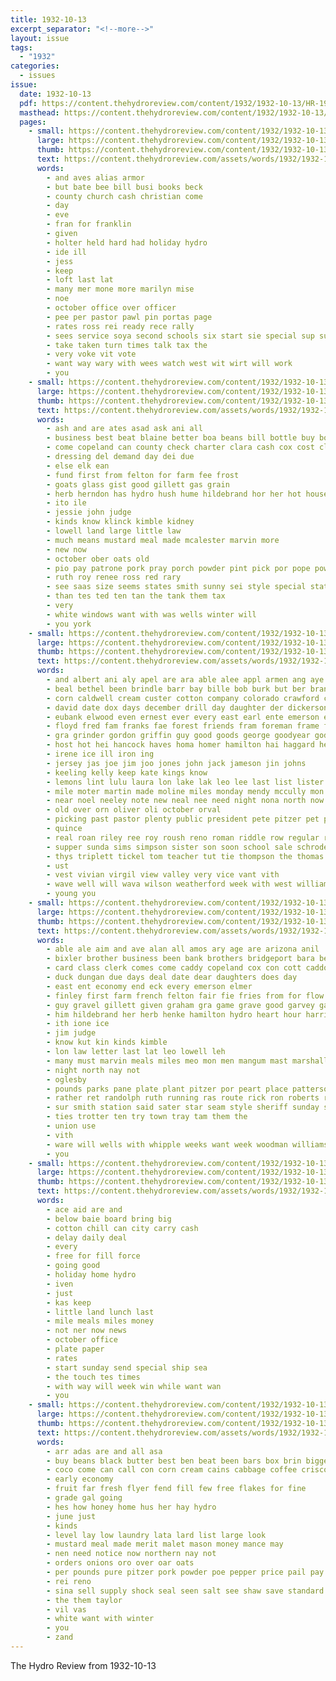 ```yaml
---
title: 1932-10-13
excerpt_separator: "<!--more-->"
layout: issue
tags:
  - "1932"
categories:
  - issues
issue:
  date: 1932-10-13
  pdf: https://content.thehydroreview.com/content/1932/1932-10-13/HR-1932-10-13.pdf
  masthead: https://content.thehydroreview.com/content/1932/1932-10-13/masthead/HR-1932-10-13.jpg
  pages:
    - small: https://content.thehydroreview.com/content/1932/1932-10-13/small/HR-1932-10-13-01.jpg
      large: https://content.thehydroreview.com/content/1932/1932-10-13/large/HR-1932-10-13-01.jpg
      thumb: https://content.thehydroreview.com/content/1932/1932-10-13/thumbnails/HR-1932-10-13-01.jpg
      text: https://content.thehydroreview.com/assets/words/1932/1932-10-13/HR-1932-10-13-01.txt
      words:
        - and aves alias armor
        - but bate bee bill busi books beck
        - county church cash christian come
        - day
        - eve
        - fran for franklin
        - given
        - holter held hard had holiday hydro
        - ide ill
        - jess
        - keep
        - loft last lat
        - many mer mone more marilyn mise
        - noe
        - october office over officer
        - pee per pastor pawl pin portas page
        - rates ross rei ready rece rally
        - sees service soya second schools six start sie special sup sue speak
        - take taken turn times talk tax the
        - very voke vit vote
        - want way wary with wees watch west wit wirt will work
        - you
    - small: https://content.thehydroreview.com/content/1932/1932-10-13/small/HR-1932-10-13-02.jpg
      large: https://content.thehydroreview.com/content/1932/1932-10-13/large/HR-1932-10-13-02.jpg
      thumb: https://content.thehydroreview.com/content/1932/1932-10-13/thumbnails/HR-1932-10-13-02.jpg
      text: https://content.thehydroreview.com/assets/words/1932/1932-10-13/HR-1932-10-13-02.txt
      words:
        - ash and are ates asad ask ani all
        - business best beat blaine better boa beans bill bottle buy bottom bars bank back banks
        - come copeland can county check charter clara cash cox cost clerk cher court caddo cream coffee close company chee collins corn
        - dressing del demand day dei due
        - else elk ean
        - fund first from felton for farm fee frost
        - goats glass gist good gillett gas grain
        - herb herndon has hydro hush hume hildebrand hor her hot house henry harris harrison
        - ito ile
        - jessie john judge
        - kinds know klinck kimble kidney
        - lowell land large little law
        - much means mustard meal made mcalester marvin more
        - new now
        - october ober oats old
        - pio pay patrone pork pray porch powder pint pick por pope power place peaches public poe per price prime pasta
        - ruth roy renee ross red rary
        - see saas size seems states smith sunny sei style special state summer seal salad sheriff soap scarth saturday spells start sand standard stange
        - than tes ted ten tan the tank them tax
        - very
        - white windows want with was wells winter will
        - you york
    - small: https://content.thehydroreview.com/content/1932/1932-10-13/small/HR-1932-10-13-03.jpg
      large: https://content.thehydroreview.com/content/1932/1932-10-13/large/HR-1932-10-13-03.jpg
      thumb: https://content.thehydroreview.com/content/1932/1932-10-13/thumbnails/HR-1932-10-13-03.jpg
      text: https://content.thehydroreview.com/assets/words/1932/1932-10-13/HR-1932-10-13-03.txt
      words:
        - and albert ani aly apel are ara able alee appl armen ang aye ald age ata all apple amos
        - beal bethel been brindle barr bay bille bob burk but ber bran boils bank brown ballard blue bessie bowels bert back burl baker beck brother best black banner blum bill bear baby box branson burton ben bottle bebe
        - corn caldwell cream custer cotton company colorado crawford church coffey chappel chris cole cher care charles carnegie camey council chilli curtis circle carney cash chambers cartwright cattle caddo city cane cor call cox clarence class can cope
        - david date dox days december drill day daughter der dickerson dean deere dinner dise don dooley
        - eubank elwood even ernest ever every east earl ente emerson epperly ewing
        - floyd fred fam franks fae forest friends fram foreman frame farm finger folks frank from fresh friday for fail frost farrow field fry friend flansburg
        - gra grinder gordon griffin guy good goods george goodyear godt gon geary grain given ghering gifford ger garden glad gaines
        - host hot hei hancock haves homa homer hamilton hai haggard her harders habit hagan head hastings hinton honor has home henke had house harris hand hydro har horse harder herbert hea harrow hom hick held hair him
        - irene ice ill iron ing
        - jersey jas joe jim joo jones john jack jameson jin johns
        - keeling kelly keep kate kings know
        - lemons lint lulu laura lon lake lak leo lee last list lister les len lary lady louis
        - mile moter martin made moline miles monday mendy mccully mon mountain mille merly miss mare mise mavis moore milk mis min mary maxton mand mae miller marshall meals mound myrl marion mazy much
        - near noel neeley note new neal nee need night nona north now not
        - old over orn oliver oli october orval
        - picking past pastor plenty public president pete pitzer pet pent putnam people planter pies per pieper pry pleasant
        - quince
        - real roan riley ree roy roush reno roman riddle row regular ridge royal russell red ray ruhl
        - supper sunda sims simpson sister son soon school sale schroder stas sun shary south shyer strong shower sites schroer sell scott steel shanks shelton staples state stella see sund snow sick sevier stover sha sass sunday sohn second steers spells sled ser sylvester smith shorts small saturday sat sturgill smooth sewing seed sigh
        - thys triplett tickel tom teacher tut tie thompson the thomas tea then tiet taylor tak teeter texas tow thomason thralls
        - ust
        - vest vivian virgil view valley very vice vant vith
        - wave well will wava wilson weatherford week with west williams welcome weather wyatt wilma work wife wilbur want wagon water was weight wheel watson way wit weathers white wish wheat weeks
        - young you
    - small: https://content.thehydroreview.com/content/1932/1932-10-13/small/HR-1932-10-13-04.jpg
      large: https://content.thehydroreview.com/content/1932/1932-10-13/large/HR-1932-10-13-04.jpg
      thumb: https://content.thehydroreview.com/content/1932/1932-10-13/thumbnails/HR-1932-10-13-04.jpg
      text: https://content.thehydroreview.com/assets/words/1932/1932-10-13/HR-1932-10-13-04.txt
      words:
        - able ale aim and ave alan all amos ary age are arizona anil
        - bixler brother business been bank brothers bridgeport bara ber birt bandy board bradley boucher bayer bill
        - card class clerk comes come caddy copeland cox con cott caddo ches county cant court
        - duck dungan due days deal date dear daughters does day
        - east ent economy end eck every emerson elmer
        - finley first farm french felton fair fie fries from for flow
        - guy gravel gillett given graham gra game grave good garvey gai
        - him hildebrand her herb henke hamilton hydro heart hour harrison hume henry hardware hill home
        - ith ione ice
        - jim judge
        - know kut kin kinds kimble
        - lon law letter last lat leo lowell leh
        - many must marvin meals miles meo mon men mangum mast marshall means mary mee most may miller monday
        - night north nay not
        - oglesby
        - pounds parks pane plate plant pitzer por peart place patterson
        - rather ret randolph ruth running ras route rick ron roberts ross
        - sur smith station said sater star seam style sheriff sunday side shaw sparks stovall sand sales still sale schatz see simpson son scarth sam sleep standard saturday sat sister store strong
        - ties trotter ten try town tray tam them the
        - union use
        - vith
        - ware will wells with whipple weeks want week woodman williams william wee wind weatherford world
        - you
    - small: https://content.thehydroreview.com/content/1932/1932-10-13/small/HR-1932-10-13-05.jpg
      large: https://content.thehydroreview.com/content/1932/1932-10-13/large/HR-1932-10-13-05.jpg
      thumb: https://content.thehydroreview.com/content/1932/1932-10-13/thumbnails/HR-1932-10-13-05.jpg
      text: https://content.thehydroreview.com/assets/words/1932/1932-10-13/HR-1932-10-13-05.txt
      words:
        - ace aid are and
        - below baie board bring big
        - cotton chill can city carry cash
        - delay daily deal
        - every
        - free for fill force
        - going good
        - holiday home hydro
        - iven
        - just
        - kas keep
        - little land lunch last
        - mile meals miles money
        - not ner now news
        - october office
        - plate paper
        - rates
        - start sunday send special ship sea
        - the touch tes times
        - with way will week win while want wan
        - you
    - small: https://content.thehydroreview.com/content/1932/1932-10-13/small/HR-1932-10-13-06.jpg
      large: https://content.thehydroreview.com/content/1932/1932-10-13/large/HR-1932-10-13-06.jpg
      thumb: https://content.thehydroreview.com/content/1932/1932-10-13/thumbnails/HR-1932-10-13-06.jpg
      text: https://content.thehydroreview.com/assets/words/1932/1932-10-13/HR-1932-10-13-06.txt
      words:
        - arr adas are and all asa
        - buy beans black butter best ben beat been bars box brin bigger bring ball boer big ban bulk
        - coco come can call con corn cream cains cabbage coffee crisco cost
        - early economy
        - fruit far fresh flyer fend fill few free flakes for fine
        - grade gal going
        - hes how honey home hus her hay hydro
        - june just
        - kinds
        - level lay low laundry lata lard list large look
        - mustard meal made merit malet mason money mance may
        - nen need notice now northern nay not
        - orders onions oro over oar oats
        - per pounds pure pitzer pork powder poe pepper price pail pay
        - rei reno
        - sina sell supply shock seal seen salt see shaw save standard stock saturday store sugar soap
        - the them taylor
        - vil vas
        - white want with winter
        - you
        - zand
---
```


The Hydro Review from 1932-10-13

<!--more-->

